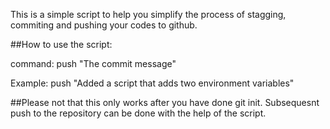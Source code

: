 This is a simple script to help you simplify the process of stagging, commiting and pushing your codes to github.

##How to use the script:

command: push "The commit message"

Example: push "Added a script that adds two environment variables"

##Please not that this only works after you have done git init. Subsequesnt push to the repository can be done with the help of the script.
